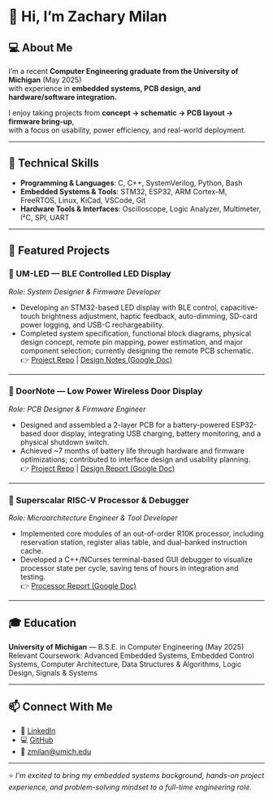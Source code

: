 # 👋 Hi, I’m Zachary Milan

## 💻 About Me
I’m a recent **Computer Engineering graduate from the University of Michigan** (May 2025)  
with experience in **embedded systems, PCB design, and hardware/software integration.**  

I enjoy taking projects from **concept → schematic → PCB layout → firmware bring-up**,  
with a focus on usability, power efficiency, and real-world deployment.

---

## 🔧 Technical Skills
- **Programming & Languages**: C, C++, SystemVerilog, Python, Bash  
- **Embedded Systems & Tools**: STM32, ESP32, ARM Cortex-M, FreeRTOS, Linux, KiCad, VSCode, Git  
- **Hardware Tools & Interfaces**: Oscilloscope, Logic Analyzer, Multimeter, I²C, SPI, UART  

---

## 🚀 Featured Projects

### 🔹 UM-LED — BLE Controlled LED Display  
*Role: System Designer & Firmware Developer*  
- Developing an STM32-based LED display with BLE control, capacitive-touch brightness adjustment, haptic feedback, auto-dimming, SD-card power logging, and USB-C rechargeability.  
- Completed system specification, functional block diagrams, physical design concept, remote pin mapping, power estimation, and major component selection; currently designing the remote PCB schematic.  
👉 [Project Repo](https://github.com/your-umled-repo) | [Design Notes (Google Doc)](https://docs.google.com/your-link-here)  

---

### 🔹 DoorNote — Low Power Wireless Door Display  
*Role: PCB Designer & Firmware Engineer*  
- Designed and assembled a 2-layer PCB for a battery-powered ESP32-based door display, integrating USB charging, battery monitoring, and a physical shutdown switch.  
- Achieved ~7 months of battery life through hardware and firmware optimizations; contributed to interface design and usability planning.  
👉 [Project Repo](https://github.com/your-doornote-repo) | [Design Report (Google Doc)](https://docs.google.com/your-link-here)  

---

### 🔹 Superscalar RISC-V Processor & Debugger  
*Role: Microarchitecture Engineer & Tool Developer*  
- Implemented core modules of an out-of-order R10K processor, including reservation station, register alias table, and dual-banked instruction cache.  
- Developed a C++/NCurses terminal-based GUI debugger to visualize processor state per cycle, saving tens of hours in integration and testing.  
👉 [Processor Report (Google Doc)](https://docs.google.com/your-link-here)  

---

## 🎓 Education
**University of Michigan** — B.S.E. in Computer Engineering (May 2025)  
Relevant Coursework: Advanced Embedded Systems, Embedded Control Systems, Computer Architecture, Data Structures & Algorithms, Logic Design, Signals & Systems  

---

## 📫 Connect With Me
- 💼 [LinkedIn](https://linkedin.com/in/your-link)  
- 💻 [GitHub](https://github.com/yourusername)  
- 📧 zmilan@umich.edu  

---

⭐️ *I’m excited to bring my embedded systems background, hands-on project experience, and problem-solving mindset to a full-time engineering role.*  
